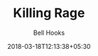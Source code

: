 ---
title: "Killing Rage"
author: Bell Hooks
date: 2018-03-18T12:13:38+05:30
categories: [books]
link: http://www.google.co.uk
---